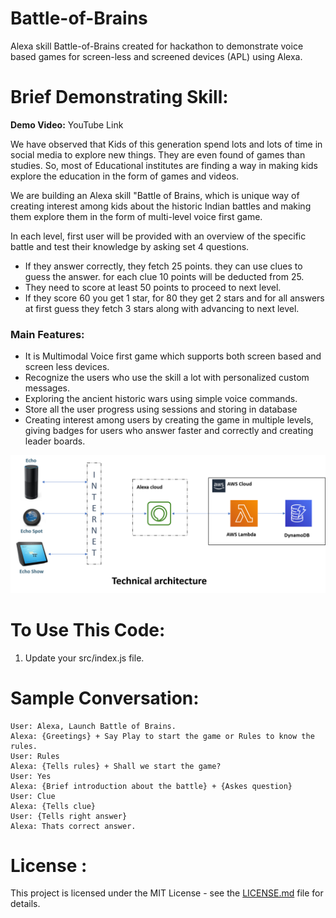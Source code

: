 # Battle-of-Brains
Alexa skill Battle-of-Brains created for hackathon to demonstrate voice based games for screen-less and screened devices (APL) using Alexa.

# Brief Demonstrating Skill: 
  **Demo Video:** YouTube Link
  
  We have observed that Kids of this generation spend lots and lots of time in social media to explore new things. They are even found of games than studies. So, most of Educational institutes are finding a way in making kids explore the education in the form of games and videos.

We are building an Alexa skill "Battle of Brains, which is unique way of creating interest among kids about the historic Indian battles and making them explore them in the form of multi-level voice first game.

In each level, first user will be provided with an overview of the specific battle and test their knowledge by asking set 4 questions. 
* If they answer correctly, they fetch 25 points. they can use clues to guess the answer. for each clue 10 points will be deducted from 25.
*	They need to score at least 50 points to proceed to next level. 
*	If they score 60 you get 1 star, for 80 they get 2 stars and for all answers at first guess they fetch 3 stars along with advancing to next level.

### Main Features:
*	It is Multimodal Voice first game which supports both screen based and screen less devices.
*	Recognize the users who use the skill a lot with personalized custom messages.
*	Exploring the ancient historic wars using simple voice commands.
*	Store all the user progress using sessions and storing in database
*	Creating interest among users by creating the game in multiple levels, giving badges for users who answer faster and correctly and creating leader boards.

![alt Architecture](https://github.com/SuneetPatil/battle-of-brains/blob/master/Screenshots/Architecture.png) 

# To Use This Code:
1. Update your src/index.js file.

# Sample Conversation:
 
    User: Alexa, Launch Battle of Brains.
    Alexa: {Greetings} + Say Play to start the game or Rules to know the rules.
    User: Rules
    Alexa: {Tells rules} + Shall we start the game?
    User: Yes
    Alexa: {Brief introduction about the battle} + {Askes question}
    User: Clue
    Alexa: {Tells clue}
    User: {Tells right answer}
    Alexa: Thats correct answer.

# License :
This project is licensed under the MIT License - see the [LICENSE.md](https://github.com/SuneetPatil/battle-of-brains/blob/master/LICENSE) file for details.
